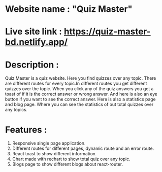 # Website name : "Quiz Master"
 
# Live site link : https://quiz-master-bd.netlify.app/
 
# Description :
Quiz Master is a quiz website. Here you find quizzes over any topic. There are different routes for every topic.In different routes you get different quizzes over the topic. When you click any of the quiz answers you get a toast of if it is the correct answer or wrong answer. And here is also an eye button if you want to see the correct answer. Here is also a statistics page and blog page. Where you can see the statistics of out total quizzes over any topics.
 
# Features :
 
1. Responsive single page application.
2. Different routes for different pages, dynamic route and an error route.
3. React toast to show different information.
4. Chart made with rechart to show total quiz over any topic.
5. Blogs page to show different blogs about react-router.
